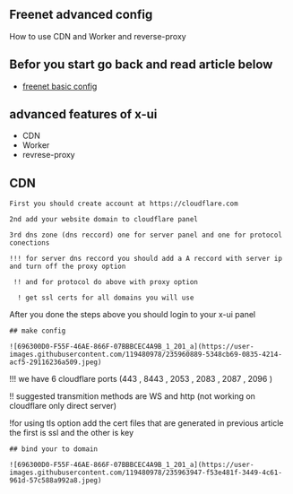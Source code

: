 ## Freenet advanced config
How to use CDN and Worker and reverse-proxy

## Befor you start go back and read article below

- [freenet basic config](https://github.com/VQIVS/freenet-basics-old-panel-)


## advanced features of x-ui

- CDN
- Worker 
- revrese-proxy



## CDN
``` 
First you should create account at https://cloudflare.com

2nd add your website domain to cloudflare panel 

3rd dns zone (dns reccord) one for server panel and one for protocol conections

!!! for server dns reccord you should add a A reccord with server ip and turn off the proxy option 
 
 !! and for protocol do above with proxy option 

  ! get ssl certs for all domains you will use 
``` 
After you done the steps above you should login to your x-ui panel
```
## make config

![696300D0-F55F-46AE-866F-07BBBCEC4A9B_1_201_a](https://user-images.githubusercontent.com/119480978/235960889-5348cb69-0835-4214-acf5-29116236a509.jpeg)
```
!!! we have 6 cloudflare ports (443 , 8443 , 2053 , 2083 , 2087 , 2096 )

 !! suggested transmition methods are WS and http (not working on cloudflare only direct server)

  !for using tls option add the cert files that are generated in previous article 
  the first is ssl and the other is key 
  
```
## bind your to domain 

![696300D0-F55F-46AE-866F-07BBBCEC4A9B_1_201_a](https://user-images.githubusercontent.com/119480978/235963947-f53e481f-3449-4c61-961d-57c588a992a8.jpeg)


